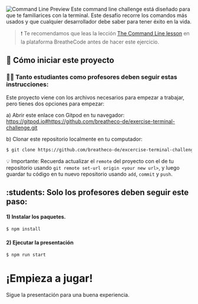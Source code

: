 ![Command Line Preview](https://raw.githubusercontent.com/breatheco-de/exercise-terminal-challenge/master/preview.png)
Este command line challenge está diseñado para que te familiarices con la terminal. Este desafío recorre los comandos más usados y que cualquier desarrollador debe saber para tener éxito en la vida.

> :exclamation: Te recomendamos que leas la lección [The Command Line lesson](https://content.breatheco.de/en/lesson/the-command-line-the-terminal) en la plataforma BreatheCode antes de hacer este ejercicio.

## 🌱  Cómo iniciar este proyecto

### :woman_student: Tanto estudiantes como profesores deben seguir estas instrucciones:

Este proyecto viene con los archivos necesarios para empezar a trabajar, pero tienes dos opciones para empezar:

a) Abrir este enlace con Gitpod en tu navegador: https://gitpod.io#https://github.com/breatheco-de/exercise-terminal-challenge.git

b) Clonar este repositorio localmente en tu computador:
```sh
$ git clone https://github.com/breatheco-de/excercise-terminal-challenge.git
```

💡 Importante: Recuerda actualizar el `remote` del proyecto con el de tu repositorio usando `git remote set-url origin <your new url>`, y luego guardar tu código en tu nuevo repositorio usando `add`, `commit` y `push`.

## :students: Solo los profesores deben seguir este paso:

#### 1) Instalar los paquetes.

```sh
$ npm install
```

#### 2) Ejecutar la presentación

```sh
$ npm run start
```

# ¡Empieza a jugar!

Sigue la presentación para una buena experiencia.
